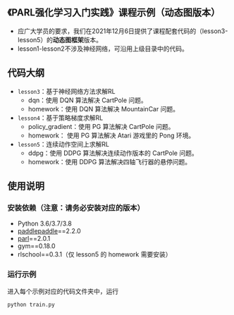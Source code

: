 ## 《PARL强化学习入门实践》课程示例（动态图版本）
+ 应广大学员的要求，我们在2021年12月6日提供了课程配套代码的（lesson3-lesson5）的**动态图框架**版本。
+ lesson1-lesson2不涉及神经网络，可沿用上级目录中的代码。

## 代码大纲
+ `lesson3`：基于神经网络方法求解RL
    + dqn：使用 DQN 算法解决 CartPole 问题。
    + homework：使用 DQN 算法解决 MountainCar 问题。
+ `lesson4`：基于策略梯度求解RL
    + policy_gradient：使用 PG 算法解决 CartPole 问题。
    + homework： 使用 PG 算法解决 Atari 游戏里的 Pong 环境。
+ `lesson5`：连续动作空间上求解RL
    + ddpg：使用 DDPG 算法解决连续动作版本的 CartPole 问题。
    + homework：使用 DDPG 算法解决四轴飞行器的悬停问题。


## 使用说明

### 安装依赖（注意：请务必安装对应的版本）

+ Python 3.6/3.7/3.8
+ [paddlepaddle](https://github.com/PaddlePaddle/Paddle)==2.2.0
+ [parl](https://github.com/PaddlePaddle/PARL)==2.0.1
+ gym==0.18.0
+ rlschool==0.3.1（仅 lesson5 的 homework 需要安装）


### 运行示例

进入每个示例对应的代码文件夹中，运行
```
python train.py
```
